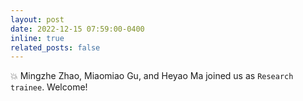 ```yaml
---
layout: post
date: 2022-12-15 07:59:00-0400 
inline: true
related_posts: false
---
```


 :boom: Mingzhe Zhao, Miaomiao Gu, and Heyao Ma joined us as `Research trainee`. Welcome!   
